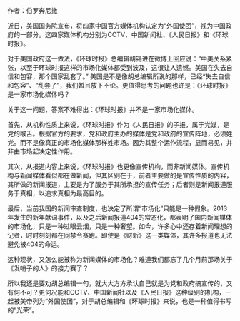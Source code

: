 作者：伯罗奔尼撒

近日，美国国务院宣布，将四家中国官方媒体机构认定为“外国使团”，视为中国政府的一部分。这四家媒体机构分别为CCTV、中国新闻社、《人民日报》和《环球时报》。

对于美国政府这一做法，《环球时报》总编辑胡锡进在微博上回应说：“中美关系紧张，以至于环球时报这样的市场化媒体都受到波及，这很让人遗憾。美国在失去自信和包容，那个国家乱套了。” 美国是不是像胡总编辑所说的那样，已经“失去自信和包容”、“乱套了”，我们暂且放下不论。更值得思考的问题也许是：《环球时报》是一家市场化媒体吗？

关于这一问题，答案不难得出：《环球时报》并不是一家市场化媒体。

首先，从机构性质上来说，《环球时报》作为《人民日报》的子报，属于党媒，是党的喉舌。根据官方的要求，党和政府主办的媒体是党和政府的宣传阵地，必须姓党。而不是像真正的市场化媒体那样姓市场。因为其整个运作流程，显而易见，并非由市场起决定性作用。

其次，从报道内容上来说，《环球时报》也更像宣传机构，而非新闻媒体。宣传机构与新闻媒体看似都在做新闻，但其区别在于，前者主要做的是宣传性质的内容，其所做的新闻报道，主要是为了服务于其所承担的宣传任务；后者则是新闻报道服务于真相，以追求真相为最高目的。

最后，当前我国的新闻审查制度，也决定了所谓“市场化”只能是一种假象。2013年发生的新年献词事件，以及之后新闻报道404的常态化，都表明了国内新闻媒体的市场化，只是一种过眼云烟，只是一种奢望。如今，许多心中还存着新闻理想的记者，时时刻刻都在同禁令赛跑。即使是《财新》这一类媒体，其许多报道也无法避免被404的命运。

这种现状，又怎么能被称为新闻媒体的市场化？难道我们都忘了几个月前那场关于《发哨子的人》的接力赛了？

所以我还是要劝胡总编辑一句，就大大方方承认自己就是为党和政府搞宣传的，又有何不可？更何况能和CCTV、中国新闻社以及《人民日报》这种级别的机构，一起被美帝列为“外国使团”，对于胡总编辑和《环球时报》来说，也是一种值得书写的“光荣”。


